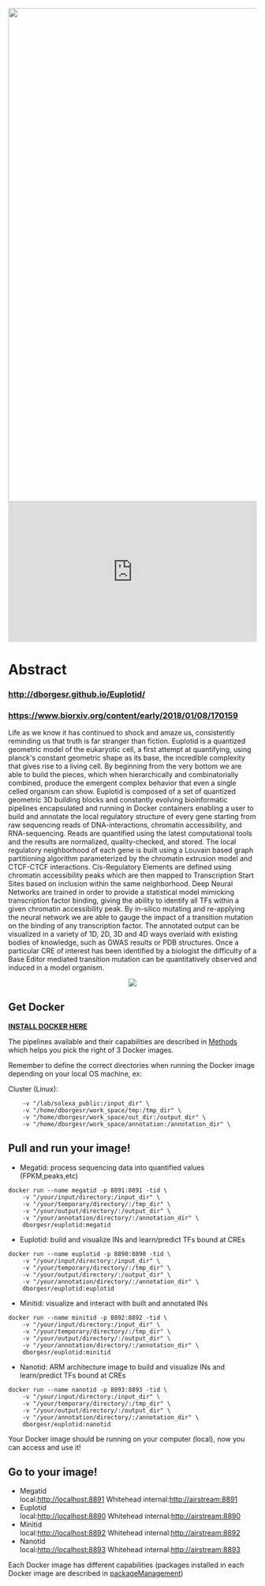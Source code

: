 
<div style="text-align:center"><img src="https://raw.githubusercontent.com/dborgesr/Euplotid/gh-pages/web_euplotid/Title_slide.png" style="width: 1000px;"></div>

<div style="position:relative;height:0;padding-bottom:56.25%"><iframe src="https://www.youtube.com/embed/wNuoL09rqtc" width="640" height="360" frameborder="0" style="position:absolute;width:100%;height:100%;left:0" allowfullscreen></iframe></div>

# Abstract
### http://dborgesr.github.io/Euplotid/
### https://www.biorxiv.org/content/early/2018/01/08/170159

Life as we know it has continued to shock and amaze us, consistently reminding us that truth is far stranger than fiction. Euplotid is a quantized geometric model of the eukaryotic cell, a first attempt at quantifying, using planck's constant geometric shape as its base, the incredible complexity that gives rise to a living cell. By beginning from the very bottom we are able to build the pieces, which when hierarchically and combinatorially combined, produce the emergent complex behavior that even a single celled organism can show. Euplotid is composed of a set of quantized geometric 3D building blocks and constantly evolving bioinformatic pipelines encapsulated and running in Docker containers enabling a user to build and annotate the local regulatory structure of every gene starting from raw sequencing reads of DNA-interactions, chromatin accessibility, and RNA-sequencing. Reads are quantified using the latest computational tools and the results are normalized, quality-checked, and stored. The local regulatory neighborhood of each gene is built using a Louvain based graph partitioning algorithm parameterized by the chromatin extrusion model and CTCF-CTCF interactions. Cis-Regulatory Elements are defined using chromatin accessibility peaks which are then mapped to Transcription Start Sites based on inclusion within the same neighborhood. Deep Neural Networks are trained in order to provide a statistical model mimicking transcription factor binding, giving the ability to identify all TFs within a given chromatin accessibility peak. By in-silico mutating and re-applying the neural network we are able to gauge the impact of a transition mutation on the binding of any transcription factor. The annotated output can be visualized in a variety of 1D, 2D, 3D and 4D ways overlaid with existing bodies of knowledge, such as GWAS results or PDB structures. Once a particular CRE of interest has been identified by a biologist the difficulty of a Base Editor mediated transition mutation can be quantitatively observed and induced in a model organism.

<div style="text-align:center"><img src="https://raw.githubusercontent.com/dborgesr/Euplotid/gh-pages/web_euplotid/graphical_abstract.png" style="width: 5=800px;"></div>

## Get Docker
[**INSTALL DOCKER HERE**](https://www.docker.com/community-edition#/download")

The pipelines available and their capabilities are described in [Methods](docs/07_Methods.md)  which helps you pick the right of 3 Docker images.

Remember to define the correct directories when running the Docker image depending on your local OS machine, ex:

Cluster (Linux):
~~~
    -v "/lab/solexa_public:/input_dir" \
    -v "/home/dborgesr/work_space/tmp:/tmp_dir" \
    -v "/home/dborgesr/work_space/out_dir:/output_dir" \
    -v "/home/dborgesr/work_space/annotation:/annotation_dir" \
~~~

## Pull and run your image!

* Megatid: process sequencing data into quantified values (FPKM,peaks,etc)
~~~ 
docker run --name megatid -p 8891:8891 -tid \
	-v "/your/input/directory:/input_dir" \
	-v "/your/temporary/directory/:/tmp_dir" \
	-v "/your/output/directory/:/output_dir" \
	-v "/your/annotation/directory/:/annotation_dir" \
	dborgesr/euplotid:megatid
~~~
* Euplotid: build and visualize INs and learn/predict TFs bound at CREs
~~~
docker run --name euplotid -p 8890:8890 -tid \
	-v "/your/input/directory:/input_dir" \
	-v "/your/temporary/directory/:/tmp_dir" \
	-v "/your/output/directory/:/output_dir" \
	-v "/your/annotation/directory/:/annotation_dir" \
	dborgesr/euplotid:euplotid
~~~
* Minitid: visualize and interact with built and annotated INs
~~~
docker run --name minitid -p 8892:8892 -tid \
	-v "/your/input/directory:/input_dir" \
	-v "/your/temporary/directory/:/tmp_dir" \
	-v "/your/output/directory/:/output_dir" \
	-v "/your/annotation/directory/:/annotation_dir" \
	dborgesr/euplotid:minitid
~~~
* Nanotid: ARM architecture image to build and visualize INs and learn/predict TFs bound at CREs
~~~
docker run --name nanotid -p 8893:8893 -tid \
	-v "/your/input/directory:/input_dir" \
	-v "/your/temporary/directory/:/tmp_dir" \
	-v "/your/output/directory/:/output_dir" \
	-v "/your/annotation/directory/:/annotation_dir" \
	dborgesr/euplotid:nanotid
~~~
Your Docker image should be running on your computer (local), now you can access and use it!

## Go to your image!
* Megatid <br> local:[http://localhost:8891](http://localhost:8891) Whitehead internal:[http://airstream:8891](http://airstream:8891)
* Euplotid <br> local:[http://localhost:8890](http://localhost:8890) Whitehead internal:[http://airstream:8890](http://airstream:8890)
* Minitid <br> local:[http://localhost:8892](http://localhost:8892) Whitehead internal:[http://airstream:8892](http://airstream:8892)
* Nanotid <br> local:[http://localhost:8893](http://localhost:8893) Whitehead internal:[http://airstream:8893](http://airstream:8893)

Each Docker image has different capabilities (packages installed in each Docker image are described in [packageManagement](docs/packageManagement.md))

